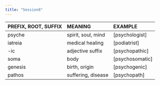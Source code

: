 ```yaml
---
title: "Session8"
---
```

<style>
serif { font-family: serif }
</style>
| PREFIX, ROOT, SUFFIX | MEANING | EXAMPLE |
| :---- | :---- | :---- |
| psyche | spirit, soul, mind | [psychologist] |
| iatreia | medical healing | [podiatrist] |
| -ic | adjective suffix | [psychopathic] |
| soma | body | [psychosomatic] |
| genesis | birth, origin | [psychogenic] |
| pathos | suffering, disease | [psychopath] |
